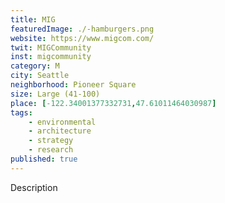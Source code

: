 ```yaml
---
title: MIG
featuredImage: ./-hamburgers.png
website: https://www.migcom.com/
twit: MIGCommunity
inst: migcommunity
category: M
city: Seattle
neighborhood: Pioneer Square
size: Large (41-100)
place: [-122.34001377332731,47.61011464030987]
tags:
    - environmental
    - architecture
    - strategy
    - research
published: true
---
```


Description
